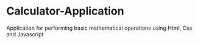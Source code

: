 # Calculator-Application
Application for performing basic mathematical operations using Html, Css and Javascript
